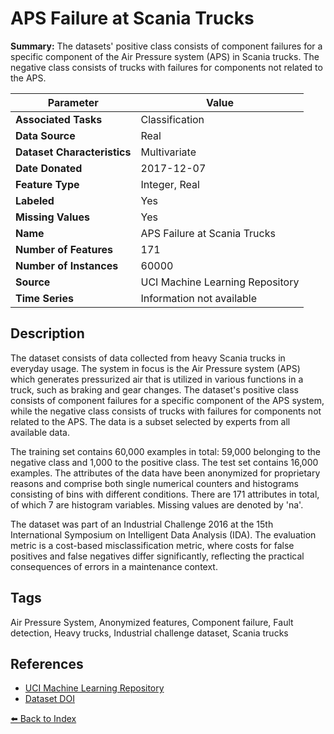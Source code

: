 # APS Failure at Scania Trucks

**Summary:** The datasets' positive class consists of component failures for a specific component of the Air Pressure system (APS) in Scania trucks. The negative class consists of trucks with failures for components not related to the APS.

| Parameter | Value |
| --- | --- |
| **Associated Tasks** | Classification |
| **Data Source** | Real |
| **Dataset Characteristics** | Multivariate |
| **Date Donated** | 2017-12-07 |
| **Feature Type** | Integer, Real |
| **Labeled** | Yes |
| **Missing Values** | Yes |
| **Name** | APS Failure at Scania Trucks |
| **Number of Features** | 171 |
| **Number of Instances** | 60000 |
| **Source** | UCI Machine Learning Repository |
| **Time Series** | Information not available |

## Description

The dataset consists of data collected from heavy Scania trucks in everyday usage. The system in focus is the Air Pressure system (APS) which generates pressurized air that is utilized in various functions in a truck, such as braking and gear changes. The dataset's positive class consists of component failures for a specific component of the APS system, while the negative class consists of trucks with failures for components not related to the APS. The data is a subset selected by experts from all available data.

The training set contains 60,000 examples in total: 59,000 belonging to the negative class and 1,000 to the positive class. The test set contains 16,000 examples. The attributes of the data have been anonymized for proprietary reasons and comprise both single numerical counters and histograms consisting of bins with different conditions. There are 171 attributes in total, of which 7 are histogram variables. Missing values are denoted by 'na'.

The dataset was part of an Industrial Challenge 2016 at the 15th International Symposium on Intelligent Data Analysis (IDA). The evaluation metric is a cost-based misclassification metric, where costs for false positives and false negatives differ significantly, reflecting the practical consequences of errors in a maintenance context.

## Tags

Air Pressure System, Anonymized features, Component failure, Fault detection, Heavy trucks, Industrial challenge dataset, Scania trucks

## References

- [UCI Machine Learning Repository](https://archive.ics.uci.edu/ml/datasets/APS+Failure+at+Scania+Trucks)
- [Dataset DOI](https://doi.org/10.24432/C51S51)

[⬅️ Back to Index](../README.md)
